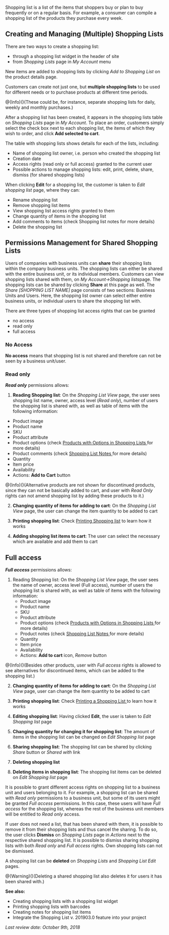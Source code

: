 Shopping list is a list of the items that shoppers buy or plan to buy frequently or on a regular basis. For example, a consumer can compile a shopping list of the products they purchase every week.

## Creating and Managing (Multiple) Shopping Lists
There are two ways to create a shopping list:

* through a shopping list widget in the header of site
* from _Shopping Lists_ page in _My Account_ menu

New items are added to shopping lists by clicking *Add to Shopping List* on the product details page.

Customers can create not just one, but **multiple shopping lists** to be used for different needs or to purchase products at different time periods.

@(Info)()(These could be, for instance, separate shopping lists for daily, weekly and monthly purchases.)

After a shopping list has been created, it appears in the shopping lists table on *Shopping Lists* page in *My Account*. To place an order, customers simply select the check box next to each shopping list, the items of which they wish to order, and click **Add selected to cart**.

The table with shopping lists shows details for each of the lists, including:

* Name of shopping list owner, i.e. person who created the shopping list
* Creation date
* Access rights (read only or full access) granted to the current user
* Possible actions to manage shopping lists: edit, print, delete, share, dismiss (for shared shopping lists)

When clicking **Edit** for a shopping list, the customer is taken to _Edit shopping list_ page, where they can:

* Rename shopping list
* Remove shopping list items
* View shopping list access rights granted to them
* Change quantity of items in the shopping list
* Add comments to items (check Shopping list notes for more details)
* Delete the shopping list

## Permissions Management for Shared Shopping Lists

Users of companies with business units can **share** their shopping lists within the company business units. The shopping lists can either be shared with the entire business unit, or its individual members. Customers can view shopping lists shared with them, on *My Account->Shopping lists*page. The shopping lists can be shared by clicking **Share** at this page as well. The *Share [SHOPPING LIST NAME]* page consists of two sections: Business Units and Users. Here, the shopping list owner can select either entire business units, or individual users to share the shopping list with.

There are three types of shopping list access rights that can be granted

* no access
* read only
* full access

### No Access
**No access** means that shopping list is not shared and therefore can not be seen by a business unit/user.

### Read only
**_Read only_** permissions allows:

1. **Reading Shopping list**: On the *Shopping List View* page, the user sees shopping list name, owner, access level (*Read only*), number of users the shopping list is shared with, as well as table of items with the following information:

* Product image
* Product name
* SKU
* Product attribute
* Product options (check [Products with Options in Shopping Lists ](https://documentation.spryker.com/capabilities/shopping_list/products_with_options_-_outdated/product-options-in-shopping_lists-outdated.htm)for more details)
* Product comments (check [Shopping List Notes ](https://documentation.spryker.com/capabilities/shopping_list/shopping_list_notes/shopping-list-notes.htm)for more details)
* Quantity
* Item price
* Availability
* Actions: **Add to Cart** button

@(Info)()(Alternative products are not shown for discontinued products, since they can not be basically added to cart, and user with *Read Only* rights can not amend shopping list by adding these products to it.)


2. **Changing quantity of items for adding to cart**: On the *Shopping List View* page, the user can change the item quantity to be added to cart

3. **Printing shopping list**: Check [Printing Shopping list](https://documentation.spryker.com/capabilities/shopping_list/print_shopping_list/printing-shopping-list.htm) to learn how it works

4. **Adding shopping list items to cart**: The user can select the necessary which are available and add them to cart

## Full access
**_Full access_** permissions allows:

1. Reading Shopping list: On the _Shopping List View_ page, the user sees the name of owner, access level (Full access), number of users the shopping list is shared with, as well as table of items with the following information:
   * Product image
   * Product name
   * SKU
   * Product attribute
   * Product options (check [Products with Options in Shopping Lists ](https://documentation.spryker.com/capabilities/shopping_list/products_with_options_-_outdated/product-options-in-shopping_lists-outdated.htm)for more details)
   * Product notes (check [Shopping List Notes ](https://documentation.spryker.com/capabilities/shopping_list/shopping_list_notes/shopping-list-notes.htm)for more details)
   * Quantity
   * Item price
   * Availability
   * Actions: **Add to cart** icon, *Remove* button

@(Info)()(Besides other products, user with *Full access* rights is allowed to see alternatives for discontinued items, which can be added to the shopping list.)

2. **Changing quantity of items for adding to cart**: On the *Shopping List View* page, user can change the item quantity to be added to cart

3. **Printing shopping list**: Check [Printing a Shopping List ](https://documentation.spryker.com/capabilities/shopping_list/print_shopping_list/printing-shopping-list.htm)to learn how it works

4. **Editing shopping list**: Having clicked **Edit**, the user is taken to *Edit Shopping list* page

5. **Changing quantity for changing it for shopping list**: The amount of items in the shopping list can be changed on *Edit Shopping list* page

6. **Sharing shopping list**: The shopping list can be shared by clicking *Share* button or *Shared with* link

7. **Deleting shopping list**

8. **Deleting items in shopping list**: The shopping list items can be deleted on *Edit Shopping list* page

It is possible to grant different access rights on shopping list to a business unit and users belonging to it. For example, a shopping list can be shared with *Read only* permissions to a business unit, but some of its users might be granted *Full access* permissions. In this case, these users will have *Full access* for the shopping list, whereas the rest of the business unit members will be entitled to *Read only* access.

If user does not need a list, that has been shared with them, it is possible to remove it from their shopping lists and thus cancel the sharing. To do so, the user clicks **Dismiss** on *Shopping Lists* page in *Actions* next to the respective shared shopping list. It is possible to dismiss sharing shopping lists with both *Read only* and *Full access* rights. Own shopping lists can not be dismissed.

A shopping list can be **deleted** on *Shopping Lists* and *Shopping List Edit* pages.

@(Warning)()(Deleting a shared shopping list also deletes it for users it has been shared with.)

**See also:**

* Creating shopping lists with a shopping list widget
* Printing shopping lists with barcodes
* Creating notes for shopping list items
* Integrate the Shopping List v. 201903.0 feature into your project

_Last review date: October 9th, 2018_ <!-- by Ahmed Saaba, Helen Kravchenko -->